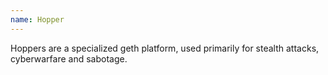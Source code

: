 ```yaml
---
name: Hopper
---
```

Hoppers are a specialized geth platform, used primarily for stealth attacks, cyberwarfare and sabotage.
